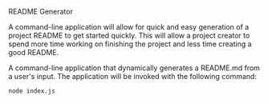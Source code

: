 README Generator

A command-line application will allow for quick and easy generation of a project README to get started quickly. This will allow a project creator to spend more time working on finishing the project and less time creating a good README.

A command-line application that dynamically generates a README.md from a user's input. The application will be invoked with the following command:

```
node index.js
```

